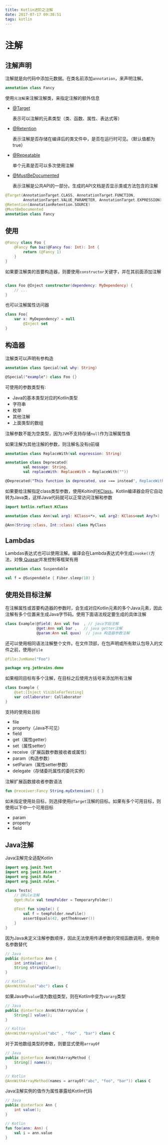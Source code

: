 ```yaml
---
title: Kotlin进阶之注解
date: 2017-07-17 09:38:51
tags: kotlin
---
```

# 注解
## 注解声明
注解就是向代码中添加元数据。在类名前添加`annotation`，来声明注解。
```kotlin
annotation class Fancy
```
使用`元注解`来注解注解类，来指定注解的额外信息

- [@Target]() 
    
    表示可以注解的元素类型（类、函数、属性、表达式等）
- [@Retention ]()

    表示注解是否存储在编译后的类文件中，是否在运行时可见。（默认值都为true）
- [@Repeatable ]()

    单个元素是否可以多次使用注解
- [@MustBeDocumented ]()

    表示注解是公共API的一部分。生成的API文档是否显示类或方法包含的注解
    

```kotlin
@Target(AnnotationTarget.CLASS, AnnotationTarget.FUNCTION,
        AnnotationTarget.VALUE_PARAMETER, AnnotationTarget.EXPRESSION)
@Retention(AnnotationRetention.SOURCE)
@MustBeDocumented
annotation class Fancy
```

## 使用

```kotlin
@Fancy class Foo {
    @Fancy fun baz(@Fancy foo: Int): Int {
        return (@Fancy 1)
    }
}

```

如果要注解类的首要构造器，则要使用`constructor`关键字，并在其前面添加注解

```kotlin

class Foo @Inject constructor(dependency: MyDependency) {
    // ...
}
```
也可以注解属性访问器
```kotlin
class Foo{
    var x: MyDependency? = null 
        @Inject set
}
```

## 构造器

注解类可以声明有参构造
```kotlin
annotation class Special(val why: String)

@Special("example") class Foo {}
```
可使用的参数类型有:
- Java的基本类型对应的Kotlin类型
- 字符串
- 枚举
- 其他注解
- 上面类型的数组

注解参数不能为空类型，因为`JVM`不支持存储`null`作为注解属性值

如果注解为其他注解的参数，则注解名没有`@`前缀
```kotlin
annotation class ReplaceWith(val expression: String)

annotation class Deprecated(
        val message: String,
        val replaceWith: ReplaceWith = ReplaceWith(""))

@Deprecated("This function is deprecated, use === instead", ReplaceWith("this === other"))
```
如果要给注解指定class类型参数，使用Koltin的[KClass](https://kotlinlang.org/api/latest/jvm/stdlib/kotlin.reflect/-k-class/index.html)。Kotlin编译器会将它自动转为Java类，这样Java代码就可以正常访问注解和参数
```kotlin
import kotlin.reflect.KClass

annotation class Ann(val arg1: KClass<*>, val arg2: KClass<out Any?>)

@Ann(String::class, Int::class) class MyClass
```


## Lambdas
Lambdas表达式也可以使用注解。编译会在Lambda表达式中生成`invoke()`方法，对像[ Quasar](http://www.paralleluniverse.co/quasar/)并发控制等框架有用
```kotlin
annotation class Suspendable

val f = @Suspendable { Fiber.sleep(10) }
```
## 使用处目标注解
在注解属性或首要构造器的参数时，会生成对应Kotlin元素的多个Java元素，因此注解有多个位置来生成Java字节码。使用下面语法规定要生成的具体注解
```kotlin
class Example(@field: Ann val foo  , // java字段注解
              @get:Ann val bar ,   // java getter注解
              @param:Ann val quux)  // java 构造器参数注解
```

还可以使用相同语法注解整个文件。在文件顶部，在包声明或所有默认包导入的文件之前，使用`@file`

```kotlin
@file:JvmName("Foo")

package org.jetbrains.demo
```

如果相同目标有多个注解，在目标之后使用方括号来添加所有注解
```kotlin
class Example {
    @set:[Inject VisibleForTesting]
    var collaborator: Collaborator
}
```
支持的使用处目标
- file
- property（Java不可见）
- field
- get（属性getter）
- set（属性setter）
- receive（扩展函数参数接收者或属性）
- param（构造参数）
- setParam（属性setter参数）
- delegate（存储委托属性的委托实例）

注解扩展函数接收者参数语法
```kotlin
fun @receiver:Fancy String.myExtension() { }
```
如未指定使用处目标，则选择使用`@Target`注解的目标。如果有多个可用目标，则使用以下中一个可用目标
- param
- property
- field

## Java注解
Java注解完全适配Kotlin
```kotlin
import org.junit.Test
import org.junit.Assert.*
import org.junit.Rule
import org.junit.rules.*

class Tests{
    // @Rule注解
    @get:Rule val tempFolder = TemporaryFolder()
    
    @Test fun simple() {
        val f = tempFolder.newFile()
        assertEquals(42, getTheAnswer())
    }
}
```

因为Java未定义注解参数顺序，因此无法使用传递参数的常规函数调用，使用命名参数替代
```java
// Java
public @interface Ann {
    int intValue();
    String stringValue();
}
```

```kotlin
// Kotlin
@AnnWithValue("abc") class C
```

如果Java中`value`值为数组类型，则在Kotlin中变为`vararg`类型
```java
// Java
public @interface AnnWithArrayValue {
    String[] value();
}
```

```kotlin
// Koltin
@AnnWithArrayValue("abc" , "foo" , "bar") class C
```
对于其他数组类型的参数，则要显式使用`arrayOf`
```java
// Java
public @interface AnnWithArrayMethod {
    String[] names();
}
```

```kotlin
// Kotlin
@AnnWithArrayMethod(names = arrayOf("abc", "foo", "bar")) class C
```
Java注解实例的值作为属性暴露给Kotlin代码

```java
// Java
public @interface Ann {
    int value();
}
```

```kotlin
// Kotlin
fun foo(ann: Ann) {
    val i = ann.value
}
```